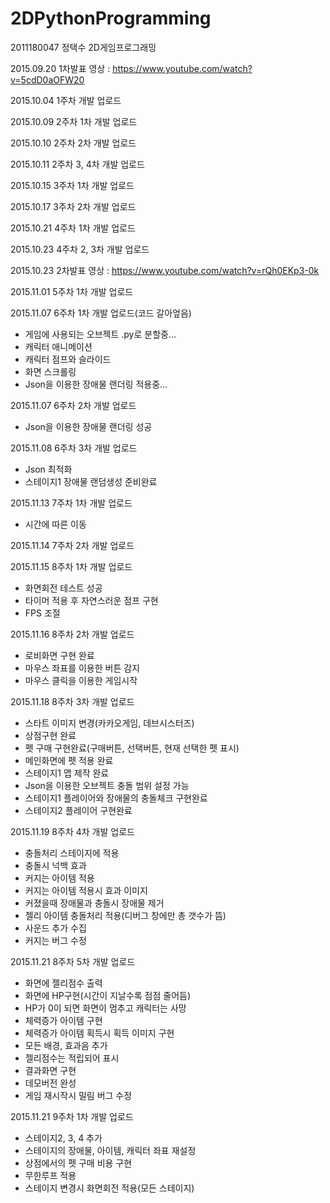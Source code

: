 # 2DPythonProgramming

2011180047 정택수 2D게임프로그래밍

2015.09.20 1차발표 영상 : https://www.youtube.com/watch?v=5cdD0aOFW20

2015.10.04 1주차 개발 업로드

2015.10.09 2주차 1차 개발 업로드

2015.10.10 2주차 2차 개발 업로드

2015.10.11 2주차 3, 4차 개발 업로드

2015.10.15 3주차 1차 개발 업로드

2015.10.17 3주차 2차 개발 업로드

2015.10.21 4주차 1차 개발 업로드

2015.10.23 4주차 2, 3차 개발 업로드

2015.10.23 2차발표 영상 : https://www.youtube.com/watch?v=rQh0EKp3-0k

2015.11.01 5주차 1차 개발 업로드

2015.11.07 6주차 1차 개발 업로드(코드 갈아엎음)
- 게임에 사용되는 오브젝트 .py로 분할중...
- 캐릭터 애니메이션
- 캐릭터 점프와 슬라이드
- 화면 스크롤링
- Json을 이용한 장애물 랜더링 적용중...

2015.11.07 6주차 2차 개발 업로드
- Json을 이용한 장애물 랜더링 성공

2015.11.08 6주차 3차 개발 업로드
- Json 최적화
- 스테이지1 장애물 랜덤생성 준비완료

2015.11.13 7주차 1차 개발 업로드
- 시간에 따른 이동

2015.11.14 7주차 2차 개발 업로드

2015.11.15 8주차 1차 개발 업로드
- 화면회전 테스트 성공
- 타이머 적용 후 자연스러운 점프 구현
- FPS 조절

2015.11.16 8주차 2차 개발 업로드
- 로비화면 구현 완료
- 마우스 좌표를 이용한 버튼 감지
- 마우스 클릭을 이용한 게임시작

2015.11.18 8주차 3차 개발 업로드
- 스타트 이미지 변경(카카오게임, 데브시스터즈)
- 상점구현 완료
- 펫 구매 구현완료(구매버튼, 선택버튼, 현재 선택한 펫 표시)
- 메인화면에 펫 적용 완료
- 스테이지1 맵 제작 완료
- Json을 이용한 오브젝트 충돌 범위 설정 가능
- 스테이지1 플레이어와 장애물의 충돌체크 구현완료
- 스테이지2 플레이어 구현완료

2015.11.19 8주차 4차 개발 업로드
- 충돌처리 스테이지에 적용
- 충돌시 넉백 효과
- 커지는 아이템 적용
- 커지는 아이템 적용시 효과 이미지
- 커졌을때 장애물과 충돌시 장애물 제거
- 젤리 아이템 충돌처리 적용(디버그 창에만 총 갯수가 뜸)
- 사운드 추가 수집
- 커지는 버그 수정

2015.11.21 8주차 5차 개발 업로드
- 화면에 젤리점수 출력
- 화면에 HP구현(시간이 지날수록 점점 줄어듬)
- HP가 0이 되면 화면이 멈추고 캐릭터는 사망
- 체력증가 아이템 구현
- 체력증가 아이템 획득시 획득 이미지 구현
- 모든 배경, 효과음 추가
- 젤리점수는 적립되어 표시
- 결과화면 구현
- 데모버전 완성
- 게임 재시작시 밀림 버그 수정

2015.11.21 9주차 1차 개발 업로드
- 스테이지2, 3, 4 추가
- 스테이지의 장애물, 아이템, 캐릭터 좌표 재설정
- 상점에서의 펫 구매 비용 구현
- 무한루프 적용
- 스테이지 변경시 화면회전 적용(모든 스테이지)
